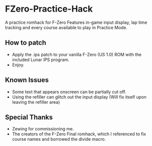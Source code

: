 # FZero-Practice-Hack
A practice romhack for F-Zero
Features in-game input display, lap time tracking and every course available to play in Practice Mode.

## How to patch

- Apply the .ips patch to your vanilla F-Zero (US 1.0) ROM with the included Lunar IPS program. 
- Enjoy.

## Known Issues

- Some text that appears onscreen can be partially cut off.
- Using the refiller can glitch out the input display (Will fix itself upon leaving the refiller area)

## Special Thanks

- Zewing for commissioning me.
- The creators of the F-Zero Final romhack, which I referenced to fix course names and borrowed the divide macro.
